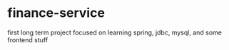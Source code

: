 # finance-service
first long term project focused on learning spring, jdbc, mysql, and some frontend stuff
